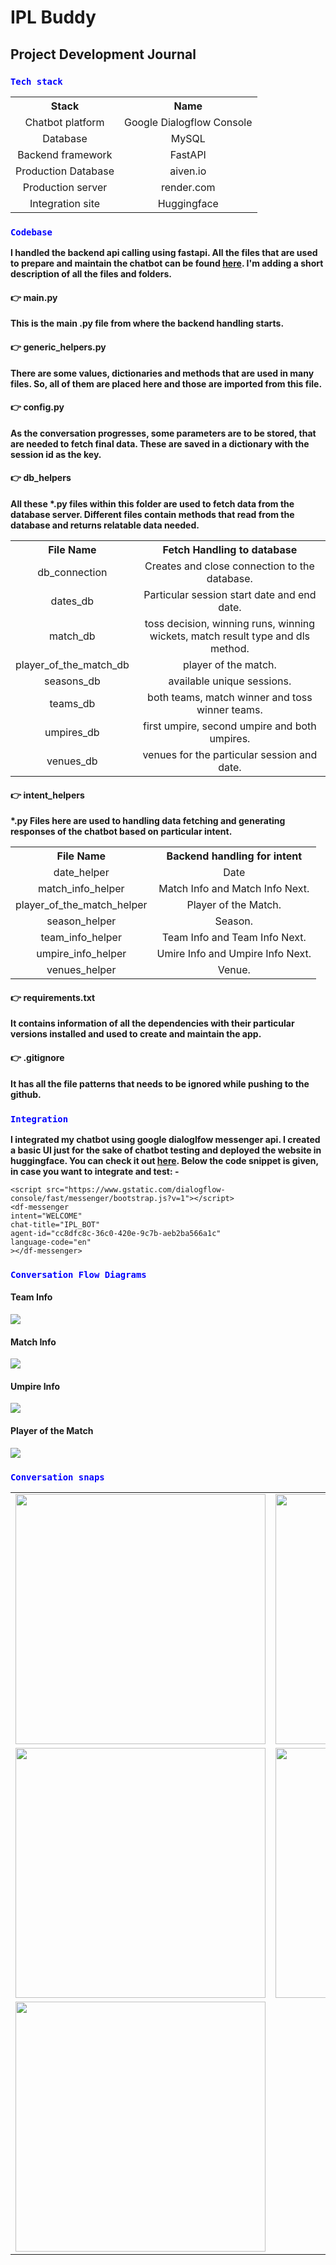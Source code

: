 # IPL Buddy

<h2>Project Development Journal</h2>

<h3><code style="color:blue">Tech stack</code></h3>

<div align="center">
    <table>
        <tr align="center">
            <th>Stack</th>
            <th>Name</th>
        </tr>
        <tr align="center">
            <td>Chatbot platform</td>
            <td>Google Dialogflow Console</td>
        </tr>
        <tr align="center">
            <td>Database</td>
            <td>MySQL</td>
        </tr>
        <tr align="center">
            <td>Backend framework</td>
            <td>FastAPI</td>
        </tr>
        <tr align="center">
            <td>Production Database</td>
            <td>aiven.io</td>
        </tr>
        <tr align="center">
            <td>Production server</td>
            <td>render.com</td>
        </tr>
        <tr align="center">
            <td>Integration site</td>
            <td>Huggingface</td>
        </tr>
    </table>
</div>

<h3><code style="color:blue">Codebase</code></h3>
<strong>I handled the backend api calling using fastapi. All the files that are used to prepare and maintain the chatbot can be found <a href='https://github.com/Neloy-Barman/IPL-Chatbot/tree/backend'>here</a>. I'm adding a short description of all the files and folders.</strong>

<h4>👉 main.py</h4>
<strong>This is the main .py file from where the backend handling starts.</strong>

<h4>👉 generic_helpers.py</h4>
<strong>There are some values, dictionaries and methods that are used in many files. So, all of them are placed here and those are imported from this file.</strong>

<h4>👉 config.py</h4>
<strong>As the conversation progresses, some parameters are to be stored, that are needed to fetch final data. These are saved in a dictionary with the session id as the key.</strong>

<h4>👉 db_helpers</h4>
<strong>All these *.py files within this folder are used to fetch data from the database server. Different files contain methods that read from the database and returns relatable data needed.</strong>
<div align="center">
    <table align="center">
        <tr align="center">
            <th>File Name</th>
            <th>Fetch Handling to database</th>
        </tr>
        <tr align="center">
            <td>db_connection</td>
            <td>Creates and close connection to the database.</td>
        </tr>
        <tr align="center">
            <td>dates_db</td>
            <td>Particular session start date and end date.</td>
        </tr>
        <tr align="center">
            <td>match_db</td>
            <td>toss decision, winning runs, winning wickets, match result type and dls method.</td>
        </tr>
        <tr align="center">
            <td>player_of_the_match_db</td>
            <td>player of the match.</td>
        </tr>
        <tr align="center">
            <td>seasons_db</td>
            <td>available unique sessions.</td>
        </tr>
        <tr align="center">
            <td>teams_db</td>
            <td>both teams, match winner and toss winner teams.</td>
        </tr>
        <tr align="center">
            <td>umpires_db</td>
            <td>first umpire, second umpire and both umpires.</td>
        </tr>
        <tr align="center">
            <td>venues_db</td>
            <td>venues for the particular session and date.</td>
        </tr>
    </table>
</div>


<h4>👉 intent_helpers</h4>
<strong>*.py Files here are used to handling data fetching and generating responses of the chatbot based on particular intent.</strong>
<div align="center">
   <table align="center">
        <tr align="center">
            <th>File Name</th>
            <th>Backend handling for intent</th>
        </tr>
        <tr align="center">
            <td>date_helper</td>
            <td>Date</td>
        </tr>
        <tr align="center">
            <td>match_info_helper</td>
            <td>Match Info and Match Info Next.</td>
        </tr>
        <tr align="center">
            <td>player_of_the_match_helper</td>
            <td>Player of the Match.</td>
        </tr>
        <tr align="center">
            <td>season_helper</td>
            <td>Season.</td>
        </tr>
        <tr align="center">
            <td>team_info_helper</td>
            <td>Team Info and Team Info Next.</td>
        </tr>
        <tr align="center">
            <td>umpire_info_helper</td>
            <td>Umire Info and Umpire Info Next.</td>
        </tr>
        <tr align="center">
            <td>venues_helper</td>
            <td>Venue.</td>
        </tr>
    </table>
</div>


<h4>👉 requirements.txt</h4>
<strong>It contains information of all the dependencies with their particular versions installed and used to create and maintain the app.</strong>

<h4>👉 .gitignore</h4>
<strong>It has all the file patterns that needs to be ignored while pushing to the github.</strong>






<h3><code style="color:blue">Integration</code></h3>

<strong>I integrated my chatbot using google dialoglfow messenger api. I created a basic UI just for the sake of chatbot testing and deployed the website in huggingface. You can check it out <a href="https://huggingface.co/spaces/nelbarman053/IPL-Chat-Buddy">here</a>. Below the code snippet is given, in case you want to integrate and test: - </strong>

    <script src="https://www.gstatic.com/dialogflow-console/fast/messenger/bootstrap.js?v=1"></script>
    <df-messenger
    intent="WELCOME"
    chat-title="IPL_BOT"
    agent-id="cc8dfc8c-36c0-420e-9c7b-aeb2ba566a1c"
    language-code="en"
    ></df-messenger>

<h3><code style="color:blue">Conversation Flow Diagrams</code></h3>

<h4>Team Info</h4>
<div><img src="assets/team_info.png"></div>

<h4>Match Info</h4>
<div><img src="assets/match_info.png"></div>

<h4>Umpire Info</h4>
<div><img src="assets/umpire_info.png"></div>

<h4>Player of the Match</h4>
<div><img src="assets/player_of_the_match.png"></div>


<h3><code style="color:blue">Conversation snaps</code></h3>

<table>
    <tr>
        <td><img src="assets/1st.png" height="400"></td>
        <td><img src="assets/2nd.png" height="400"></td>
    </tr>
     <tr>
        <td><img src="assets/3rd.png" height="400"></td>
        <td><img src="assets/4th.png" height="400"></td>
    </tr>
      <tr>
        <td><img src="assets/5th.png" height="400"></td>
    </tr>
</table>





